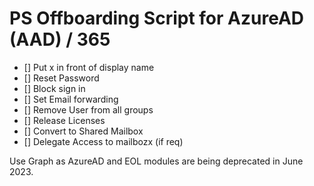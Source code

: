 # PS Offboarding Script for AzureAD (AAD) / 365 

- [] Put x in front of display name 
- [] Reset Password 
- [] Block sign in 
- [] Set Email forwarding 
- [] Remove User from all groups 
- [] Release Licenses 
- [] Convert to Shared Mailbox
- [] Delegate Access to mailbozx (if req) 

Use Graph as AzureAD and EOL modules are being deprecated in June 2023. 